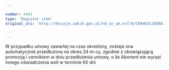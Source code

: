 ```yaml
---

number: 4441
type: 'Register item'
original_uri: 'http://decyzje.uokik.gov.pl/nd_wz_um.nsf/0/CB44E5C20EBA1C14C1257B440026F085?OpenDocument'


---
```


W przypadku umowy zawartej na czas określony, zostaje ona automatycznie przedłużona na okres 24 m-cy, zgodnie z obowiązującą promocją i cennikiem w dniu przedłużenia umowy, o ile Abonent nie wyrazi innego oświadczenia woli w terminie 60 dni
